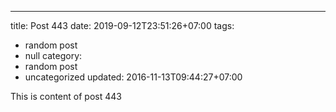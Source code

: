 ---
title: Post 443
date: 2019-09-12T23:51:26+07:00
tags:
  - random post
  - null
category:
  - random post
  - uncategorized
updated: 2016-11-13T09:44:27+07:00

This is content of post 443